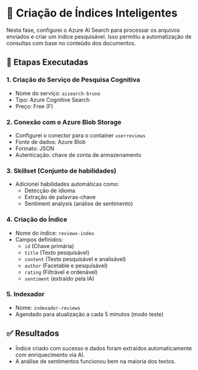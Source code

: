 # 🧠 Criação de Índices Inteligentes

Nesta fase, configurei o Azure AI Search para processar os arquivos enviados e criar um índice pesquisável. Isso permitiu a automatização de consultas com base no conteúdo dos documentos.

## 🔧 Etapas Executadas

### 1. Criação do Serviço de Pesquisa Cognitiva

- Nome do serviço: `aisearch-bruno`
- Tipo: Azure Cognitive Search
- Preço: Free (F)

### 2. Conexão com o Azure Blob Storage

- Configurei o conector para o container `userreviews`
- Fonte de dados: Azure Blob
- Formato: JSON
- Autenticação: chave de conta de armazenamento

### 3. Skillset (Conjunto de habilidades)

- Adicionei habilidades automáticas como:
  - Detecção de idioma
  - Extração de palavras-chave
  - Sentiment analysis (análise de sentimento)

### 4. Criação do Índice

- Nome do índice: `reviews-index`
- Campos definidos:
  - `id` (Chave primária)
  - `title` (Texto pesquisável)
  - `content` (Texto pesquisável e analisável)
  - `author` (Facetable e pesquisável)
  - `rating` (Filtrável e ordenável)
  - `sentiment` (extraído pela IA)

### 5. Indexador

- Nome: `indexador-reviews`
- Agendado para atualização a cada 5 minutos (modo teste)

## ✅ Resultados

- Índice criado com sucesso e dados foram extraídos automaticamente com enriquecimento via AI.
- A análise de sentimentos funcionou bem na maioria dos textos.
